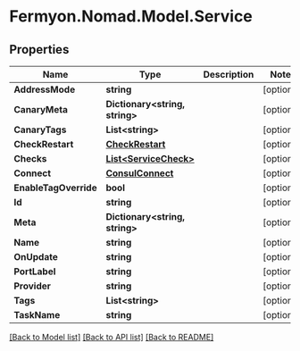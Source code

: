 # Fermyon.Nomad.Model.Service

## Properties

Name | Type | Description | Notes
------------ | ------------- | ------------- | -------------
**AddressMode** | **string** |  | [optional] 
**CanaryMeta** | **Dictionary&lt;string, string&gt;** |  | [optional] 
**CanaryTags** | **List&lt;string&gt;** |  | [optional] 
**CheckRestart** | [**CheckRestart**](CheckRestart.md) |  | [optional] 
**Checks** | [**List&lt;ServiceCheck&gt;**](ServiceCheck.md) |  | [optional] 
**Connect** | [**ConsulConnect**](ConsulConnect.md) |  | [optional] 
**EnableTagOverride** | **bool** |  | [optional] 
**Id** | **string** |  | [optional] 
**Meta** | **Dictionary&lt;string, string&gt;** |  | [optional] 
**Name** | **string** |  | [optional] 
**OnUpdate** | **string** |  | [optional] 
**PortLabel** | **string** |  | [optional] 
**Provider** | **string** |  | [optional] 
**Tags** | **List&lt;string&gt;** |  | [optional] 
**TaskName** | **string** |  | [optional] 

[[Back to Model list]](../README.md#documentation-for-models) [[Back to API list]](../README.md#documentation-for-api-endpoints) [[Back to README]](../README.md)


